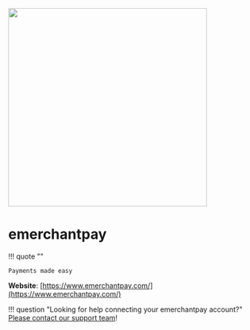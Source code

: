 <img src="https://static.openfintech.io/payment_providers/emerchantpay/logo.svg?w=400" width="400px" >

# emerchantpay

!!! quote ""

    Payments made easy

**Website**: [https://www.emerchantpay.com/](https://www.emerchantpay.com/)

!!! question "Looking for help connecting your emerchantpay account?"
    <!--email_off-->[Please contact our support team](mailto:{{custom.support_email}})<!--/email_off-->!